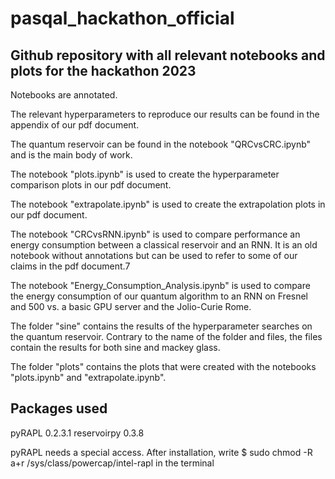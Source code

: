 # pasqal_hackathon_official
## Github repository with all relevant notebooks and plots for the hackathon 2023

Notebooks are annotated.

The relevant hyperparameters to reproduce our results can be found in the appendix of our pdf document.

The quantum reservoir can be found in the notebook "QRCvsCRC.ipynb" and is the main body of work.

The notebook "plots.ipynb" is used to create the hyperparameter comparison plots in our pdf document. 

The notebook "extrapolate.ipynb" is used to create the extrapolation plots in our pdf document.

The notebook "CRCvsRNN.ipynb" is used to compare performance an energy consumption between a classical reservoir and an RNN. It is an old notebook without annotations but can be used to refer to some of our claims in the pdf document.7

The notebook "Energy_Consumption_Analysis.ipynb" is used to compare the energy consumption of our quantum algorithm to an RNN on Fresnel and 500 vs. a basic GPU server and the Jolio-Curie Rome.

The folder "sine" contains the results of the hyperparameter searches on the quantum reservoir. Contrary to the name of the folder and files, the files contain the results for both sine and mackey glass.

The folder "plots" contains the plots that were created with the notebooks "plots.ipynb" and "extrapolate.ipynb".


## Packages used

pyRAPL 0.2.3.1
reservoirpy 0.3.8

pyRAPL needs a special access. After installation, write
$ sudo chmod -R a+r /sys/class/powercap/intel-rapl 
in the terminal
